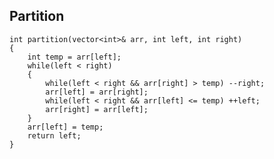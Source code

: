 ## Partition
    int partition(vector<int>& arr, int left, int right)  
    {  
        int temp = arr[left];  
        while(left < right)  
        {  
            while(left < right && arr[right] > temp) --right;  
            arr[left] = arr[right];  
            while(left < right && arr[left] <= temp) ++left;  
            arr[right] = arr[left];  
        }  
        arr[left] = temp;  
        return left;  
    }
